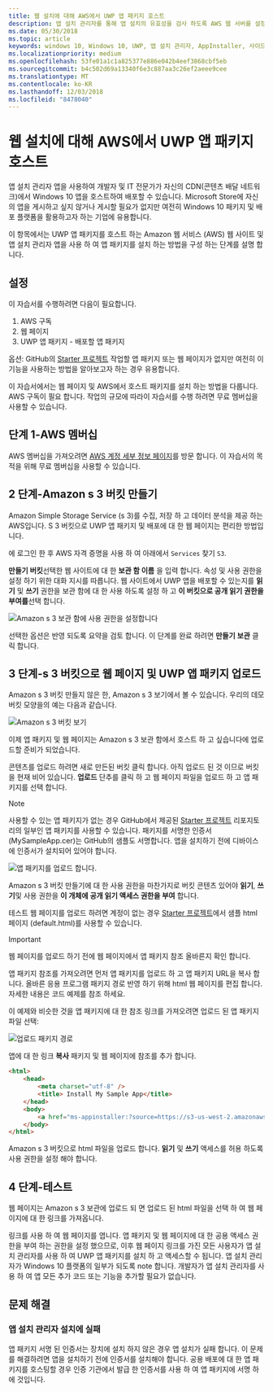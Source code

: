 ```yaml
---
title: 웹 설치에 대해 AWS에서 UWP 앱 패키지 호스트
description: 앱 설치 관리자를 통해 앱 설치의 유효성을 검사 하도록 AWS 웹 서버를 설정 하는 것에 대 한 자습서
ms.date: 05/30/2018
ms.topic: article
keywords: windows 10, Windows 10, UWP, 앱 설치 관리자, AppInstaller, 사이드 로드, 관련 AWS 설정, 선택적 패키지
ms.localizationpriority: medium
ms.openlocfilehash: 53fe01a1c1a825377e886e042b4eef3868cbf5eb
ms.sourcegitcommit: b4c502d69a13340f6e3c887aa3c26ef2aeee9cee
ms.translationtype: MT
ms.contentlocale: ko-KR
ms.lasthandoff: 12/03/2018
ms.locfileid: "8478040"
---
```

# <a name="hosting-uwp-app-packages-on-aws-for-web-install"></a>웹 설치에 대해 AWS에서 UWP 앱 패키지 호스트

앱 설치 관리자 앱을 사용하여 개발자 및 IT 전문가가 자신의 CDN(콘텐츠 배달 네트워크)에서 Windows 10 앱을 호스트하여 배포할 수 있습니다. Microsoft Store에 자신의 앱을 게시하고 싶지 않거나 게시할 필요가 없지만 여전히 Windows 10 패키지 및 배포 플랫폼을 활용하고자 하는 기업에 유용합니다.

이 항목에서는 UWP 앱 패키지를 호스트 하는 Amazon 웹 서비스 (AWS) 웹 사이트 및 앱 설치 관리자 앱을 사용 하 여 앱 패키지를 설치 하는 방법을 구성 하는 단계를 설명 합니다.

## <a name="setup"></a>설정

이 자습서를 수행하려면 다음이 필요합니다.
 
1. AWS 구독 
2. 웹 페이지
3. UWP 앱 패키지 - 배포할 앱 패키지

옵션: GitHub의 [Starter 프로젝트](https://github.com/AppInstaller/MySampleWebApp) 작업할 앱 패키지 또는 웹 페이지가 없지만 여전히 이 기능을 사용하는 방법을 알아보고자 하는 경우 유용합니다.

이 자습서에서는 웹 페이지 및 AWS에서 호스트 패키지를 설치 하는 방법을 다룹니다. AWS 구독이 필요 합니다. 작업의 규모에 따라이 자습서를 수행 하려면 무료 멤버십을 사용할 수 있습니다. 

## <a name="step-1---aws-membership"></a>단계 1-AWS 멤버십
AWS 멤버십을 가져오려면 [AWS 계정 세부 정보 페이지](https://aws.amazon.com/free/)를 방문 합니다. 이 자습서의 목적을 위해 무료 멤버십을 사용할 수 있습니다.

## <a name="step-2---create-an-amazon-s3-bucket"></a>2 단계-Amazon s 3 버킷 만들기

Amazon Simple Storage Service (s 3)를 수집, 저장 하 고 데이터 분석을 제공 하는 AWS입니다. S 3 버킷으로 UWP 앱 패키지 및 배포에 대 한 웹 페이지는 편리한 방법입니다. 

에 로그인 한 후 AWS 자격 증명을 사용 하 여 아래에서 `Services` 찾기 `S3`. 

**만들기 버킷**선택한 웹 사이트에 대 한 **보관 함 이름** 을 입력 합니다. 속성 및 사용 권한을 설정 하기 위한 대화 지시를 따릅니다. 웹 사이트에서 UWP 앱을 배포할 수 있는지를 **읽기** 및 **쓰기** 권한을 보관 함에 대 한 사용 하도록 설정 하 고 **이 버킷으로 공개 읽기 권한을 부여를**선택 합니다.

![Amazon s 3 보관 함에 사용 권한을 설정합니다](images/aws-permissions.png) 

선택한 옵션은 반영 되도록 요약을 검토 합니다. 이 단계를 완료 하려면 **만들기 보관** 클릭 합니다. 

## <a name="step-3---upload-uwp-app-package-and-web-pages-to-an-s3-bucket"></a>3 단계-s 3 버킷으로 웹 페이지 및 UWP 앱 패키지 업로드

Amazon s 3 버킷 만들지 않은 한, Amazon s 3 보기에서 볼 수 있습니다. 우리의 데모 버킷 모양을의 예는 다음과 같습니다.

![Amazon s 3 버킷 보기](images/aws-post-create.png)

이제 앱 패키지 및 웹 페이지는 Amazon s 3 보관 함에서 호스트 하 고 싶습니다에 업로드할 준비가 되었습니다. 

콘텐츠를 업로드 하려면 새로 만든된 버킷 클릭 합니다. 아직 업로드 된 것 이므로 버킷을 현재 비어 있습니다. **업로드** 단추를 클릭 하 고 웹 페이지 파일을 업로드 하 고 앱 패키지를 선택 합니다.

> [!NOTE]
> 사용할 수 있는 앱 패키지가 없는 경우 GitHub에서 제공된 [Starter 프로젝트](https://github.com/AppInstaller/MySampleWebApp) 리포지토리의 일부인 앱 패키지를 사용할 수 있습니다. 패키지를 서명한 인증서(MySampleApp.cer)는 GitHub의 샘플도 서명합니다. 앱을 설치하기 전에 디바이스에 인증서가 설치되어 있어야 합니다.

![앱 패키지를 업로드 합니다.](images/aws-upload-package.png)

Amazon s 3 버킷 만들기에 대 한 사용 권한을 마찬가지로 버킷 콘텐츠 있어야 **읽기**, **쓰기**및 사용 권한을 **이 개체에 공개 읽기 액세스 권한을 부여** 합니다.

테스트 웹 페이지를 업로드 하려면 계정이 없는 경우 [Starter 프로젝트](https://github.com/AppInstaller/MySampleWebApp/blob/master/MySampleWebApp/default.html)에서 샘플 html 페이지 (default.html)를 사용할 수 있습니다.

> [!IMPORTANT]
> 웹 페이지를 업로드 하기 전에 웹 페이지에서 앱 패키지 참조 올바른지 확인 합니다. 

앱 패키지 참조를 가져오려면 먼저 앱 패키지를 업로드 하 고 앱 패키지 URL을 복사 합니다. 올바른 응용 프로그램 패키지 경로 반영 하기 위해 html 웹 페이지를 편집 합니다. 자세한 내용은 코드 예제를 참조 하세요. 

이 예제와 비슷한 것을 앱 패키지에 대 한 참조 링크를 가져오려면 업로드 된 앱 패키지 파일 선택:

![업로드 패키지 경로](images/aws-package-path.png)

앱에 대 한 링크 **복사** 패키지 및 웹 페이지에 참조를 추가 합니다. 

```html
<html>
    <head>
        <meta charset="utf-8" />
        <title> Install My Sample App</title>
    </head>
    <body>
        <a href="ms-appinstaller:?source=https://s3-us-west-2.amazonaws.com/appinstaller-aws-demo/MySampleApp.appxbundle"> Install My Sample App</a>
    </body>
</html>
```
Amazon s 3 버킷으로 html 파일을 업로드 합니다. **읽기** 및 **쓰기** 액세스를 허용 하도록 사용 권한을 설정 해야 합니다.

## <a name="step-4---test"></a>4 단계-테스트

웹 페이지는 Amazon s 3 보관에 업로드 되 면 업로드 된 html 파일을 선택 하 여 웹 페이지에 대 한 링크를 가져옵니다.

링크를 사용 하 여 웹 페이지를 엽니다. 앱 패키지 및 웹 페이지에 대 한 공용 액세스 권한을 부여 하는 권한을 설정 했으므로, 이후 웹 페이지 링크를 가진 모든 사용자가 앱 설치 관리자를 사용 하 여 UWP 앱 패키지를 설치 하 고 액세스할 수 됩니다. 앱 설치 관리자가 Windows 10 플랫폼의 일부가 되도록 note 합니다. 개발자가 앱 설치 관리자를 사용 하 여 앱 모든 추가 코드 또는 기능을 추가할 필요가 없습니다. 

## <a name="troubleshooting"></a>문제 해결

### <a name="app-installer-fails-to-install"></a>앱 설치 관리자 설치에 실패 

앱 패키지 서명 된 인증서는 장치에 설치 하지 않은 경우 앱 설치가 실패 합니다. 이 문제를 해결하려면 앱을 설치하기 전에 인증서를 설치해야 합니다. 공용 배포에 대 한 앱 패키지를 호스팅할 경우 인증 기관에서 발급 한 인증서를 사용 하 여 앱 패키지에 서명 하에 것입니다. 


